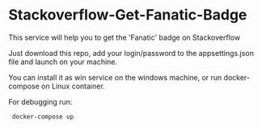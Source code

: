 # Stackoverflow-Get-Fanatic-Badge
This service will help you to get the 'Fanatic' badge on Stackoverflow

Just download this repo, add your login/password to the appsettings.json file and launch on your machine.

You can install it as win service on the windows machine,
or run docker-compose on Linux container.

For debugging run:
```
 docker-compose up
```
